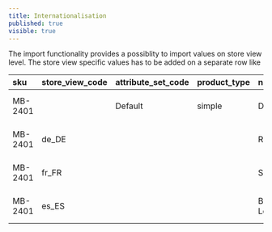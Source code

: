 ```yaml
---
title: Internationalisation
published: true
visible: true
---
```


The import functionality provides a possiblity to import values on store view level. The store view specific values has to be added on a separate row like

| sku     | store_view_code | attribute_set_code | product_type | name          | description                          | url_key       | ...     |
|:--------|:----------------|:-------------------|:-------------|:--------------|:-------------------------------------|:--------------|:--------|
| MB-2401 |                 | Default            | simple       | Duffle Bag    | This the default description.        | duffle-bag    |         |
| MB-2401 | de_DE           |                    |              | Reisetasche   | Das ist die deutsche Beschreibung.   | reisetasche   |         |
| MB-2401 | fr_FR           |                    |              | Sac Marin     | C'est la description par défaut.     | sac-marin     |         |
| MB-2401 | es_ES           |                    |              | Bolsa de Lona | Esta es la descripción por defecto.  | bolsa-de-lona |         |